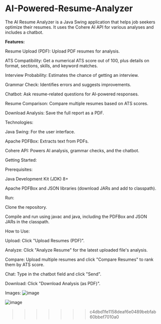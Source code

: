 
# AI-Powered-Resume-Analyzer

The AI Resume Analyzer is a Java Swing application that helps job seekers optimize their resumes. It uses the Cohere AI API for various analyses and includes a chatbot.



**Features:**

Resume Upload (PDF): Upload PDF resumes for analysis.

ATS Compatibility: Get a numerical ATS score out of 100, plus details on format, sections, skills, and keyword matches.

Interview Probability: Estimates the chance of getting an interview.

Grammar Check: Identifies errors and suggests improvements.

Chatbot: Ask resume-related questions for AI-powered responses.

Resume Comparison: Compare multiple resumes based on ATS scores.

Download Analysis: Save the full report as a PDF.




Technologies:

Java Swing: For the user interface.

Apache PDFBox: Extracts text from PDFs.

Cohere API: Powers AI analysis, grammar checks, and the chatbot.



Getting Started:

Prerequisites:

Java Development Kit (JDK) 8+

Apache PDFBox and JSON libraries (download JARs and add to classpath).



Run:

Clone the repository.

Compile and run using javac and java, including the PDFBox and JSON JARs in the classpath.



How to Use:

Upload: Click "Upload Resumes (PDF)".

Analyze: Click "Analyze Resume" for the latest uploaded file's analysis.

Compare: Upload multiple resumes and click "Compare Resumes" to rank them by ATS score.



Chat: Type in the chatbot field and click "Send".

Download: Click "Download Analysis (as PDF)".


Images:
![image](https://github.com/user-attachments/assets/2a12ce26-68d3-4053-a1e2-663eb422cc3b)


![image](https://github.com/user-attachments/assets/e3339a0d-f69f-47e2-aafb-843471fa59f5)



>>>>>>> c4dbd1fe1158deaf6e0489bebfab60bbef7010a0
